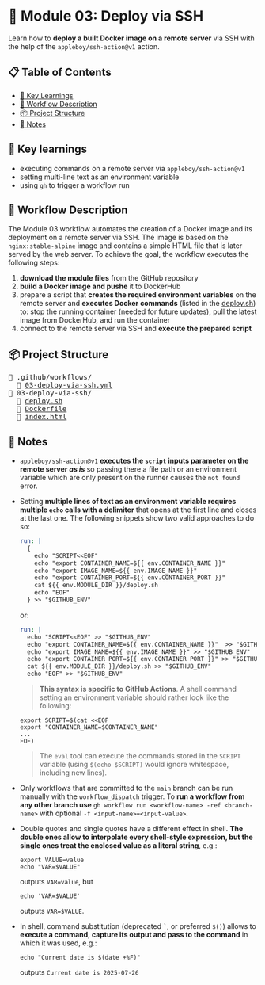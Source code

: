 # 🧪 Module 03: Deploy via SSH

Learn how to **deploy a built Docker image on a remote server** via SSH with the help of the `appleboy/ssh-action@v1` action.

## 📋 Table of Contents
- [🔑 Key Learnings](#-key-learnings)
- [🚀 Workflow Description](#-workflow-description)
- [📦 Project Structure](#-project-structure)
- [📝 Notes](#-notes)

## 🔑 Key learnings
- executing commands on a remote server via `appleboy/ssh-action@v1`
- setting multi-line text as an environment variable
- using `gh` to trigger a workflow run

## 🚀 Workflow Description
The Module 03 workflow automates the creation of a Docker image and its deployment on a remote server via SSH. The image is based on the `nginx:stable-alpine` image and contains a simple HTML file that is later served by the web server. To achieve the goal, the workflow executes the following steps:
1. **download the module files** from the GitHub repository
2. **build a Docker image and pushe** it to DockerHub
3. prepare a script that **creates the required environment variables** on the remote server and **executes Docker commands** (listed in the [deploy.sh](deploy.sh)) to: stop the running container (needed for future updates), pull the latest image from DockerHub, and run the container
4. connect to the remote server via SSH and **execute the prepared script**

## 📦 Project Structure
<pre>
📁 .github/workflows/
  📄 <a href="../.github/workflows/03-deploy-via-ssh.yml">03-deploy-via-ssh.yml</a>
📁 03-deploy-via-ssh/    
  📄 <a href="deploy.sh">deploy.sh</a>
  📄 <a href="Dockerfile">Dockerfile</a>
  📄 <a href="index.html">index.html</a>
</pre>

## 📝 Notes
- `appleboy/ssh-action@v1` **executes the `script` inputs parameter on the remote server *as is*** so passing there a file path or an environment variable which are only present on the runner causes the `not found` error.

- Setting **multiple lines of text as an environment variable requires multiple `echo` calls with a delimiter** that opens at the first line and closes at the last one. The following snippets show two valid approaches to do so: 
  ```yaml
  run: |
    {
      echo "SCRIPT<<EOF"
      echo "export CONTAINER_NAME=${{ env.CONTAINER_NAME }}"
      echo "export IMAGE_NAME=${{ env.IMAGE_NAME }}"
      echo "export CONTAINER_PORT=${{ env.CONTAINER_PORT }}"
      cat ${{ env.MODULE_DIR }}/deploy.sh
      echo "EOF"
    } >> "$GITHUB_ENV"
  ```
  or:
  ```yaml
  run: |
    echo "SCRIPT<<EOF" >> "$GITHUB_ENV"
    echo "export CONTAINER_NAME=${{ env.CONTAINER_NAME }}"  >> "$GITHUB_ENV"
    echo "export IMAGE_NAME=${{ env.IMAGE_NAME }}" >> "$GITHUB_ENV"
    echo "export CONTAINER_PORT=${{ env.CONTAINER_PORT }}" >> "$GITHUB_ENV"
    cat ${{ env.MODULE_DIR }}/deploy.sh >> "$GITHUB_ENV"
    echo "EOF" >> "$GITHUB_ENV"
  ```
  > **This syntax is specific to GitHub Actions**. A shell command setting an environment variable should rather look like the following:
  ```shell
  export SCRIPT=$(cat <<EOF
  export "CONTAINER_NAME=$CONTAINER_NAME"
  ...
  EOF)
  ```
  > The `eval` tool can execute the commands stored in the `SCRIPT` variable (using `$(echo $SCRIPT)` would ignore whitespace, including new lines).

- Only workflows that are committed to the `main` branch can be run manually with the `workflow_dispatch` trigger. To **run a workflow from any other branch use** `gh workflow run <workflow-name> -ref <branch-name>` with optional `-f <input-name>=<input-value>`.

- Double quotes and single quotes have a different effect in shell. **The double ones allow to interpolate every shell-style expression, but the single ones treat the enclosed value as a literal string**, e.g.:
  ```shell
  export VALUE=value
  echo "VAR=$VALUE"
  ```
  outputs `VAR=value`, but
  ```shell
  echo 'VAR=$VALUE'
  ```
  outputs `VAR=$VALUE`.

- In shell, command substitution (deprecated `` ` ``, or preferred `$()`) allows to **execute a command, capture its output and pass to the command** in which it was used, e.g.:
  ```shell
  echo "Current date is $(date +%F)"
  ```
  outputs `Current date is 2025-07-26`
